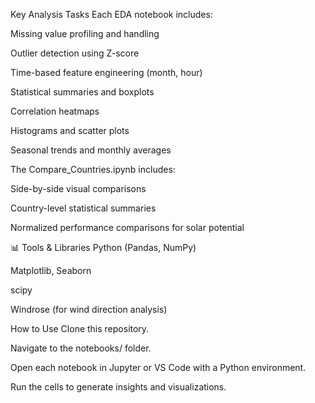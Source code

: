  Key Analysis Tasks
Each EDA notebook includes:

Missing value profiling and handling

Outlier detection using Z-score

Time-based feature engineering (month, hour)

Statistical summaries and boxplots

Correlation heatmaps

Histograms and scatter plots

Seasonal trends and monthly averages

The Compare_Countries.ipynb includes:

Side-by-side visual comparisons

Country-level statistical summaries

Normalized performance comparisons for solar potential

📊 Tools & Libraries
Python (Pandas, NumPy)

Matplotlib, Seaborn

scipy

Windrose (for wind direction analysis)

 How to Use
Clone this repository.

Navigate to the notebooks/ folder.

Open each notebook in Jupyter or VS Code with a Python environment.

Run the cells to generate insights and visualizations.